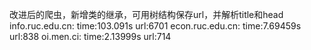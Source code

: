 改进后的爬虫，新增类的继承，可用树结构保存url，并解析title和head
info.ruc.edu.cn: time:103.091s url:6701
econ.ruc.edu.cn: time:7.69459s url:838
oi.men.ci:       time:2.13999s url:714
